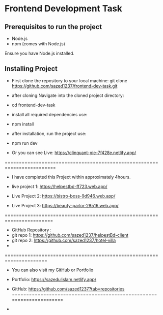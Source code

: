 # Frontend Development Task

## Prerequisites to run the project
- Node.js 
- npm (comes with Node.js)
  
Ensure you have Node.js installed. 

## Installing Project
- First clone the repository to your local machine: git clone https://github.com/sazed1237/frontend-dev-task.git
- after cloning Navigate into the cloned project directory:
- cd frontend-dev-task
- install all required dependencies use:
- npm install
- after installation, run the project use:
- npm run dev

- Or you can see Live: https://clinquant-pie-7f428e.netlify.app/


========================================================================
- I have completed this Project within approximately 4hours.

- live project 1: https://helpestbd-ff723.web.app/
- Live Project 2: https://bistro-boss-9d946.web.app/
- Live Project 3: https://beauty-parlor-28516.web.app/

=======================================================================

- GitHub Repository : 
- git repo 1: https://github.com/sazed1237/helpestBd-client
- git repo 2: https://github.com/sazed1237/hotel-villa
- 
=====================================================================
- You can also visit my GitHub or Portfolio
- Portfolio: https://sazedulislam.netlify.app/
- GitHub: https://github.com/sazed1237?tab=repositories 
=====================================================================


- 
